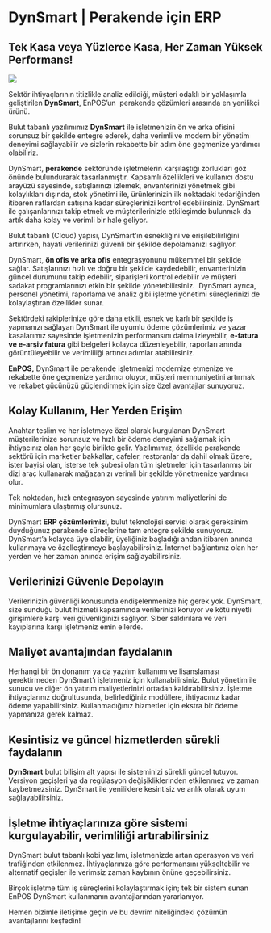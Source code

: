 DynSmart | Perakende için ERP 
========

Tek Kasa veya Yüzlerce Kasa, Her Zaman Yüksek Performans!
-----------------------------------------------------------
<img src="/img/enpos/dynsmart.png" />

Sektör ihtiyaçlarının titizlikle analiz edildiği, müşteri odaklı bir yaklaşımla geliştirilen **DynSmart**, EnPOS’un  perakende çözümleri arasında en yenilikçi ürünü.

Bulut tabanlı yazılımımız **DynSmart** ile işletmenizin ön ve arka ofisini sorunsuz bir şekilde entegre ederek, daha verimli ve modern bir yönetim deneyimi sağlayabilir ve sizlerin rekabette bir adım öne geçmenize yardımcı olabiliriz.

DynSmart, **perakende** sektöründe işletmelerin karşılaştığı zorlukları göz önünde bulundurarak tasarlanmıştır. Kapsamlı özellikleri ve kullanıcı dostu arayüzü sayesinde, satışlarınızı izlemek, envanterinizi yönetmek gibi kolaylıkları dışında, stok yönetimi ile, ürünlerinizin ilk noktadaki tedariğinden  itibaren raflardan satışına kadar süreçlerinizi kontrol edebilirsiniz. DynSmart ile çalışanlarınızı takip etmek ve müşterilerinizle etkileşimde bulunmak da artık daha kolay ve verimli bir hale geliyor.

Bulut tabanlı (Cloud) yapısı, DynSmart’ın esnekliğini ve erişilebilirliğini artırırken, hayati verilerinizi güvenli bir şekilde depolamanızı sağlıyor.

DynSmart, **ön ofis ve arka ofis** entegrasyonunu mükemmel bir şekilde sağlar. Satışlarınızı hızlı ve doğru bir şekilde kaydedebilir, envanterinizin güncel durumunu takip edebilir, siparişleri kontrol edebilir ve müşteri sadakat programlarınızı etkin bir şekilde yönetebilirsiniz.  DynSmart ayrıca, personel yönetimi, raporlama ve analiz gibi işletme yönetimi süreçlerinizi de kolaylaştıran özellikler sunar.

Sektördeki rakiplerinize göre daha etkili, esnek ve karlı bir şekilde iş yapmanızı sağlayan DynSmart ile uyumlu ödeme çözümlerimiz ve yazar kasalarımız sayesinde işletmenizin performansını daima izleyebilir, **e-fatura ve e-arşiv fatura** gibi belgeleri kolayca düzenleyebilir, raporları anında görüntüleyebilir ve verimliliği artırıcı adımlar atabilirsiniz.

**EnPOS,** DynSmart ile perakende işletmenizi modernize etmenize ve rekabette öne geçmenize yardımcı oluyor, müşteri memnuniyetini artırmak ve rekabet gücünüzü güçlendirmek için size özel avantajlar sunuyoruz.

Kolay Kullanım, Her Yerden Erişim
---------------------------------

Anahtar teslim ve her işletmeye özel olarak kurgulanan DynSmart müşterilerinize sorunsuz ve hızlı bir ödeme deneyimi sağlamak için ihtiyacınız olan her şeyle birlikte gelir. Yazılımımız, özellikle perakende sektörü için marketler bakkallar, cafeler, restoranlar da dahil olmak üzere, ister bayisi olan, isterse tek şubesi olan tüm işletmeler için tasarlanmış bir dizi araç kullanarak mağazanızı verimli bir şekilde yönetmenize yardımcı olur.

Tek noktadan, hızlı entegrasyon sayesinde yatırım maliyetlerini de minimumlara ulaştırmış olursunuz.

DynSmart **ERP çözümlerimizi**, bulut teknolojisi servisi olarak gereksinim duyduğunuz perakende süreçlerine tam entegre şekilde sunuyoruz. DynSmart’a kolayca üye olabilir, üyeliğiniz başladığı andan itibaren anında kullanmaya ve özelleştirmeye başlayabilirsiniz. İnternet bağlantınız olan her yerden ve her zaman anında erişim sağlayabilirsiniz.

Verilerinizi Güvenle Depolayın
------------------------------

Verilerinizin güvenliği konusunda endişelenmenize hiç gerek yok. DynSmart, size sunduğu bulut hizmeti kapsamında verilerinizi koruyor ve kötü niyetli girişimlere karşı veri güvenliğinizi sağlıyor. Siber saldırılara ve veri kayıplarına karşı işletmeniz emin ellerde.

Maliyet avantajından faydalanın
-------------------------------

Herhangi bir ön donanım ya da yazılım kullanımı ve lisanslaması gerektirmeden DynSmart’ı işletmeniz için kullanabilirsiniz. Bulut yönetim ile sunucu ve diğer ön yatırım maliyetlerinizi ortadan kaldırabilirsiniz. İşletme ihtiyaçlarınız doğrultusunda, belirlediğiniz modüllere, ihtiyacınız kadar ödeme yapabilirsiniz. Kullanmadığınız hizmetler için ekstra bir ödeme yapmanıza gerek kalmaz.

Kesintisiz ve güncel hizmetlerden sürekli faydalanın
----------------------------------------------------

**DynSmart** bulut bilişim alt yapısı ile sisteminizi sürekli güncel tutuyor. Versiyon geçişleri ya da regülasyon değişikliklerinden etkilenmez ve zaman kaybetmezsiniz. DynSmart ile yeniliklere kesintisiz ve anlık olarak uyum sağlayabilirsiniz.

İşletme ihtiyaçlarınıza göre sistemi kurgulayabilir, verimliliği artırabilirsiniz
---------------------------------------------------------------------------------

DynSmart bulut tabanlı kobi yazılımı, işletmenizde artan operasyon ve veri trafiğinden etkilenmez. İhtiyaçlarınıza göre performansını yükseltebilir ve alternatif geçişler ile verimsiz zaman kaybının önüne geçebilirsiniz.

Birçok işletme tüm iş süreçlerini kolaylaştırmak için; tek bir sistem sunan EnPOS DynSmart kullanmanın avantajlarından yararlanıyor.  

Hemen bizimle iletişime geçin ve bu devrim niteliğindeki çözümün avantajlarını keşfedin!